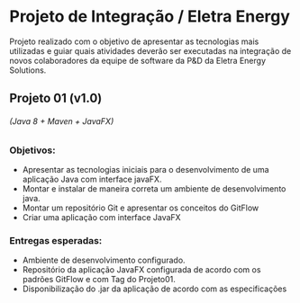 # Projeto de Integração / Eletra Energy

Projeto realizado com o objetivo de apresentar as tecnologias mais utilizadas e guiar quais atividades
deverão ser executadas na integração de novos colaboradores da equipe de software da P&D da
Eletra Energy Solutions.

## Projeto 01 (v1.0)

###### (Java 8 + Maven + JavaFX)
### Objetivos:
- Apresentar as tecnologias iniciais para o desenvolvimento de uma aplicação Java com interface
javaFX.
- Montar e instalar de maneira correta um ambiente de desenvolvimento java.
- Montar um repositório Git e apresentar os conceitos do GitFlow
- Criar uma aplicação com interface JavaFX

### Entregas esperadas:
- Ambiente de desenvolvimento configurado.
- Repositório da aplicação JavaFX configurada de acordo com os padrões GitFlow e com Tag do Projeto01.
- Disponibilização do .jar da aplicação de acordo com as especificações

